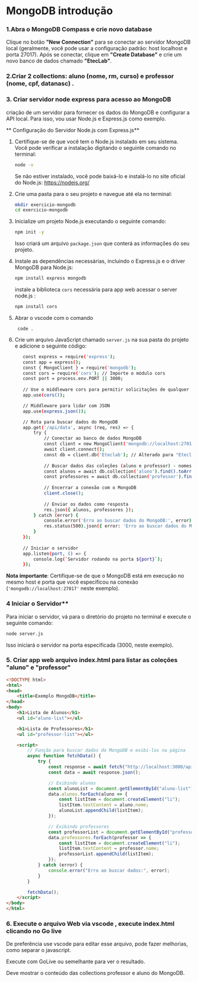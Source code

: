 
# MongoDB introdução

### 1.Abra o MongoDB Compass e crie novo database
Clique no botão **"New Connection"** para se conectar ao servidor MongoDB local (geralmente, você pode usar a configuração padrão: host localhost e porta 27017).
Após se conectar, clique em **"Create Database"** e crie um novo banco de dados chamado **"EtecLab"**.

### 2.Criar 2 collections:  aluno (nome, rm, curso) e professor (nome, cpf, datanasc) .

### 3. Criar servidor node express para acesso ao MongoDB

criação de um servidor para fornecer os dados do MongoDB e configurar a API local. 
Para isso, vou usar Node.js e Express.js como exemplo.

** Configuração do Servidor Node.js com Express.js**

1. Certifique-se de que você tem o Node.js instalado em seu sistema. Você pode verificar a instalação digitando o seguinte comando no terminal:

   ```bash
   node -v
   ```

   Se não estiver instalado, você pode baixá-lo e instalá-lo no site oficial do Node.js: https://nodejs.org/

2. Crie uma pasta para o seu projeto e navegue até ela no terminal:

   ```bash
   mkdir exercicio-mongodb
   cd exercicio-mongodb
   ```

3. Inicialize um projeto Node.js executando o seguinte comando:

   ```bash
   npm init -y
   ```

   Isso criará um arquivo `package.json` que conterá as informações do seu projeto.

4. Instale as dependências necessárias, incluindo o Express.js e o driver MongoDB para Node.js:

   ```bash
   npm install express mongodb
   ```

   instale a biblioteca `cors` necessária para app web acessar o server node.js :

     ```bash
     npm install cors
     ```

5. Abrar o vscode com o comando
     ```
      code .
     ```
  
6. Crie um arquivo JavaScript chamado `server.js` na sua pasta do projeto e adicione o seguinte código:
   

   ```bash
      const express = require('express');
      const app = express();
      const { MongoClient } = require('mongodb');
      const cors = require('cors'); // Importe o módulo cors
      const port = process.env.PORT || 3000;
      
      // Use o middleware cors para permitir solicitações de qualquer origem
      app.use(cors());

      // Middleware para lidar com JSON
      app.use(express.json());

      // Rota para buscar dados do MongoDB
      app.get('/api/data', async (req, res) => {
          try {
              // Conectar ao banco de dados MongoDB
              const client = new MongoClient('mongodb://localhost:27017');
              await client.connect();
              const db = client.db('Eteclab'); // Alterado para "Eteclab"
      
              // Buscar dados das coleções (aluno e professor) - nomes das coleções alterados
              const alunos = await db.collection('aluno').find().toArray(); // Alterado para "aluno"
              const professores = await db.collection('professor').find().toArray(); // Alterado para "professor"
      
              // Encerrar a conexão com o MongoDB
              client.close();
      
              // Enviar os dados como resposta
              res.json({ alunos, professores });
          } catch (error) {
              console.error('Erro ao buscar dados do MongoDB:', error);
              res.status(500).json({ error: 'Erro ao buscar dados do MongoDB' });
          }
      });
      
      // Iniciar o servidor
      app.listen(port, () => {
          console.log(`Servidor rodando na porta ${port}`);
      });
   ```

**Nota importante**: Certifique-se de que o MongoDB está em execução no mesmo host e porta que você especificou na conexão (`'mongodb://localhost:27017'` neste exemplo).

### 4 Iniciar o Servidor**

Para iniciar o servidor, vá para o diretório do projeto no terminal e execute o seguinte comando:

```bash
node server.js
```
Isso iniciará o servidor na porta especificada (3000, neste exemplo).

### 5. Criar app web  arquivo **index.html** para listar as coleções "aluno" e "professor" 

```html
<!DOCTYPE html>
<html>
<head>
    <title>Exemplo MongoDB</title>
</head>
<body>
    <h1>Lista de Alunos</h1>
    <ul id="aluno-list"></ul>

    <h1>Lista de Professores</h1>
    <ul id="professor-list"></ul>

    <script>
        // Função para buscar dados do MongoDB e exibi-los na página
        async function fetchData() {
            try {
                const response = await fetch("http://localhost:3000/api/data");
                const data = await response.json();

                // Exibindo alunos
                const alunoList = document.getElementById("aluno-list");
                data.alunos.forEach(aluno => {
                    const listItem = document.createElement("li");
                    listItem.textContent = aluno.nome;
                    alunoList.appendChild(listItem);
                });

                // Exibindo professores
                const professorList = document.getElementById("professor-list");
                data.professores.forEach(professor => {
                    const listItem = document.createElement("li");
                    listItem.textContent = professor.nome;
                    professorList.appendChild(listItem);
                });
            } catch (error) {
                console.error("Erro ao buscar dados:", error);
            }
        }

        fetchData();
    </script>
</body>
</html>
```

### 6. Execute o arquivo Web via vscode , execute index.html clicando no **Go live** 

De preferência use vscode para editar esse arquivo, pode fazer melhorias, como separar o javascript.

Execute com GoLive ou semelhante para ver o resultado.

Deve mostrar o conteúdo das collections professor e aluno do MongoDB.


